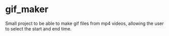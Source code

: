 # gif_maker
Small project to be able to make gif files from mp4 videos, allowing the user to select the start and end time.
